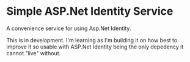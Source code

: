# Simple ASP.Net Identity Service
A convenience service for using Asp.Net Identity. 

This is in development. I'm learning as I'm building it on how best to improve it so usable with ASP.Net Identity being the only depedency it cannot "live" without.
